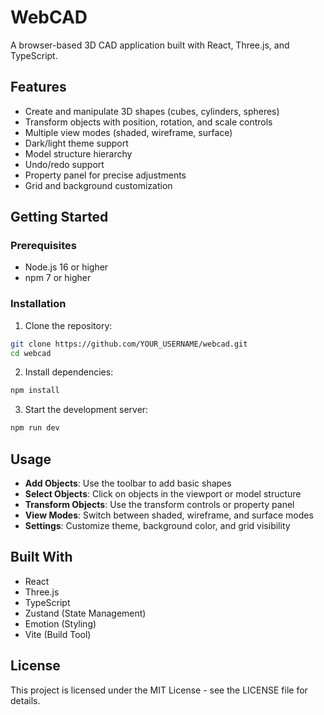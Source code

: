 # WebCAD

A browser-based 3D CAD application built with React, Three.js, and TypeScript.

## Features

- Create and manipulate 3D shapes (cubes, cylinders, spheres)
- Transform objects with position, rotation, and scale controls
- Multiple view modes (shaded, wireframe, surface)
- Dark/light theme support
- Model structure hierarchy
- Undo/redo support
- Property panel for precise adjustments
- Grid and background customization

## Getting Started

### Prerequisites

- Node.js 16 or higher
- npm 7 or higher

### Installation

1. Clone the repository:
```bash
git clone https://github.com/YOUR_USERNAME/webcad.git
cd webcad
```

2. Install dependencies:
```bash
npm install
```

3. Start the development server:
```bash
npm run dev
```

## Usage

- **Add Objects**: Use the toolbar to add basic shapes
- **Select Objects**: Click on objects in the viewport or model structure
- **Transform Objects**: Use the transform controls or property panel
- **View Modes**: Switch between shaded, wireframe, and surface modes
- **Settings**: Customize theme, background color, and grid visibility

## Built With

- React
- Three.js
- TypeScript
- Zustand (State Management)
- Emotion (Styling)
- Vite (Build Tool)

## License

This project is licensed under the MIT License - see the LICENSE file for details.
